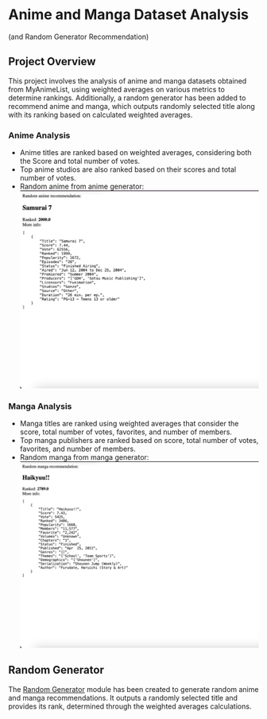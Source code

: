 # Anime and Manga Dataset Analysis
(and Random Generator Recommendation)
## Project Overview
This project involves the analysis of anime and manga datasets obtained from MyAnimeList, using weighted averages on various metrics to determine rankings. Additionally, a random generator has been added to recommend anime and manga, which outputs randomly selected title along with its ranking based on calculated weighted averages.

### Anime Analysis
- Anime titles are ranked based on weighted averages, considering both the Score and total number of votes.
- Top anime studios are also ranked based on their scores and total number of votes.
- Random anime from anime generator:
![Random_anime](extras/anime_ss.png)

### Manga Analysis
- Manga titles are ranked using weighted averages that consider the score, total number of votes, favorites, and number of members.
- Top manga publishers are ranked based on score, total number of votes, favorites, and number of members.
- Random manga from manga generator:
![Random_anime](extras/manga_ss.png)

## Random Generator
The [Random Generator](random_generator.py) module has been created to generate random anime and manga recommendations. It outputs a randomly selected title and provides its rank, determined through the weighted averages calculations.
